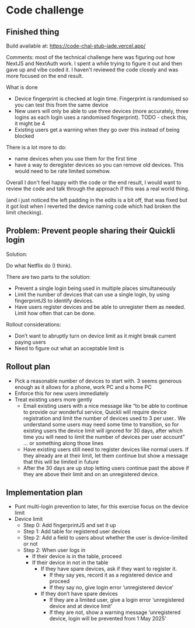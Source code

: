 # Code challenge

## Finished thing

Build available at: https://code-chal-stub-jade.vercel.app/

Comments: most of the technical challenge here was figuring out how NextJS and NextAuth work. I spent a while trying to figure it out and then gave up and vibe coded it. I haven't reviewed the code closely and was more focused on the end result.

What is done

* Device fingerprint is checked at login time. Fingerprint is randomised so you can test this from the same device
* New users will only be able to use three devices (more accurately, three logins as each login uses a randomised fingerprint). TODO - check this, it might be 4
* Existing users get a warning when they go over this instead of being blocked

There is a lot more to do:

* name devices when you use them for the first time
* have a way to deregister devices so you can remove old devices. This would need to be rate limited somehow.

Overall I don't feel happy with the code or the end result, I would want to review the code and talk through the approach if this was a real world thing.

(and i just noticed the left padding in the edits is a bit off, that was fixed but it got lost when I reverted the device naming code which had broken the limit checking).

## Problem: Prevent people sharing their Quickli login

Solution:

Do what Netflix do (I think).

There are two parts to the solution:

* Prevent a single login being used in multiple places simultaneously  
* Limit the number of devices that can use a single login, by using fingerprintJS to identify devices.  
* Have users register devices and be able to unregister them as needed. Limit how often that can be done.

Rollout considerations:

* Don’t want to abruptly turn on device limit as it might break current paying users  
* Need to figure out what an acceptable limit is

## Rollout plan

* Pick a reasonable number of devices to start with. 3 seems generous enough as it allows for a phone, work PC and a home PC  
* Enforce this for new users immediately  
* Treat existing users more gently  
  * Email existing users with a nice message like “to be able to continue to provide our wonderful service, Quickli will require device registration and limit the number of devices used to 3 per user.. We understand some users may need some time to transition, so for existing users the device limit will ignored for 30 days, after which time you will need to limit the number of devices per user account” … or something along those lines  
  * Have existing users still need to register devices like normal users. If they already are at their limit, let them continue but show a message that this will be limited in future  
  * After the 30 days are up stop letting users continue past the above if they are above their limit and on an unregistered device.

## Implementation plan

* Punt multi-login prevention to later, for this exercise focus on the device limit  
* Device limit  
  * Step 0: Add fingerprintJS and set it up  
  * Step 1: Add table for registered user devices  
  * Step 2: Add a field to users about whether the user is device-limited or not  
  * Step 2: When user logs in  
    * If their device is in the table, proceed  
    * If their device in not in the table  
      * If they have spare devices, ask if they want to register it.  
        * If they say yes, record it as a registered device and proceed  
        * If they say no, give login error ‘unregistered device’  
      * If they don’t have spare devices  
        * If they are a limited user, give a login error ‘unregistered device and at device limit’  
        * If they are not, show a warning message ‘unregistered device, login will be prevented from 1 May 2025’
